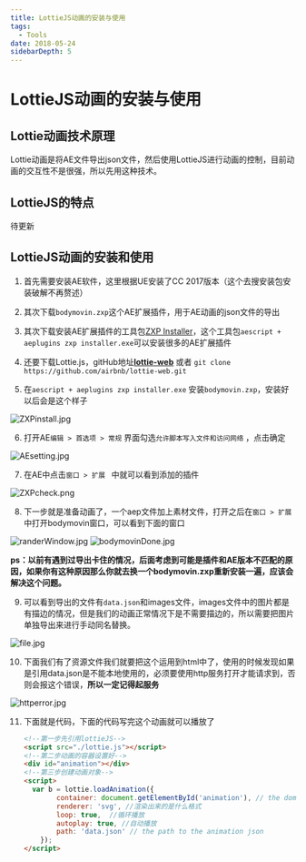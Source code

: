 ```yaml
---
title: LottieJS动画的安装与使用
tags:
  - Tools
date: 2018-05-24
sidebarDepth: 5
---
```

# LottieJS动画的安装与使用

## Lottie动画技术原理

Lottie动画是将AE文件导出json文件，然后使用LottieJS进行动画的控制，目前动画的交互性不是很强，所以先用这种技术。

## LottieJS的特点

待更新

## LottieJS动画的安装和使用

1. 首先需要安装AE软件，这里根据UE安装了CC 2017版本（这个去搜安装包安装破解不再赘述）

2. 其次下载`bodymovin.zxp`这个AE扩展插件，用于AE动画的json文件的导出

3. 其次下载安装AE扩展插件的工具包[ZXP Installer](https://aescripts.com/learn/zxp-installer/)，这个工具包`aescript + aeplugins zxp installer.exe`可以安装很多的AE扩展插件

4. 还要下载Lottie.js，gitHub地址[**lottie-web**](https://github.com/airbnb/lottie-web) 或者 `git clone https://github.com/airbnb/lottie-web.git`

5. 在`aescript + aeplugins zxp installer.exe` 安装`bodymovin.zxp`，安装好以后会是这个样子

![ZXPinstall.jpg](https://user-gold-cdn.xitu.io/2018/5/24/16391b4119016a28?w=534&h=295&f=jpeg&s=6820)


6. 打开AE`编辑 > 首选项 > 常规` 界面勾选`允许脚本写入文件和访问网络` ，点击确定

![AEsetting.jpg](https://user-gold-cdn.xitu.io/2018/5/24/16391b411997c69f?w=847&h=453&f=jpeg&s=28871)


7. 在AE中点击`窗口 > 扩展 ` 中就可以看到添加的插件

![ZXPcheck.png](https://user-gold-cdn.xitu.io/2018/5/24/16391b41192a7fe7?w=488&h=148&f=png&s=19159)


8. 下一步就是准备动画了，一个aep文件加上素材文件，打开之后在`窗口 > 扩展` 中打开bodymovin窗口，可以看到下面的窗口

![randerWindow.jpg](https://user-gold-cdn.xitu.io/2018/5/24/16391b41191867a7?w=618&h=529&f=jpeg&s=26459)
![bodymovinDone.jpg](https://user-gold-cdn.xitu.io/2018/5/24/16391b4119894002?w=619&h=528&f=jpeg&s=14044)

  **ps：以前有遇到过导出卡住的情况，后面考虑到可能是插件和AE版本不匹配的原因，如果你有这种原因那么你就去换一个bodymovin.zxp重新安装一遍，应该会解决这个问题。**

9. 可以看到导出的文件有`data.json`和images文件，images文件中的图片都是有描边的情况，但是我们的动画正常情况下是不需要描边的，所以需要把图片单独导出来进行手动同名替换。

![file.jpg](https://user-gold-cdn.xitu.io/2018/5/24/16391b4119b34822?w=170&h=80&f=jpeg&s=2228)


10. 下面我们有了资源文件我们就要把这个运用到html中了，使用的时候发现如果是引用data.json是不能本地使用的，必须要使用http服务打开才能请求到，否则会报这个错误，**所以一定记得起服务**

![httperror.jpg](https://user-gold-cdn.xitu.io/2018/5/24/16391b414d22ef5d?w=331&h=155&f=jpeg&s=12985)


11. 下面就是代码，下面的代码写完这个动画就可以播放了

    ```html
    <!--第一步先引用lottieJS-->
    <script src="./lottie.js"></script>
    <!--第二步动画的容器设置好-->
    <div id="animation"></div>
    <!--第三步创建动画对象-->
    <script>
      var b = lottie.loadAnimation({
            container: document.getElementById('animation'), // the dom element that will contain the animation
            renderer: 'svg', //渲染出来的是什么格式
            loop: true,  //循环播放
            autoplay: true, //自动播放
            path: 'data.json' // the path to the animation json
        });
    </script>

    ```

